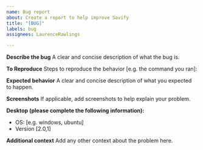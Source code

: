 ```yaml
---
name: Bug report
about: Create a report to help improve Savify
title: "[BUG]"
labels: bug
assignees: LaurenceRawlings

---
```


**Describe the bug**
A clear and concise description of what the bug is.

**To Reproduce**
Steps to reproduce the behavior [e.g. the command you ran]:

**Expected behavior**
A clear and concise description of what you expected to happen.

**Screenshots**
If applicable, add screenshots to help explain your problem.

**Desktop (please complete the following information):**
 - OS: [e.g. windows, ubuntu]
 - Version [2.0,1]

**Additional context**
Add any other context about the problem here.
